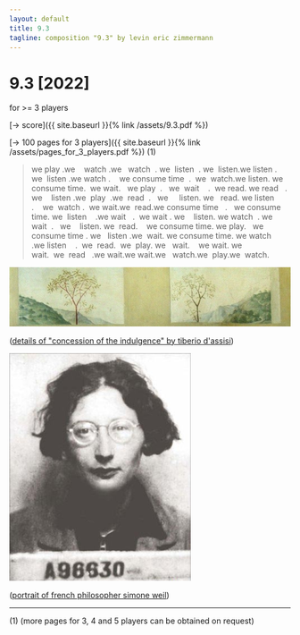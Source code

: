 ```yaml
---
layout: default
title: 9.3
tagline: composition "9.3" by levin eric zimmermann
---
```



# 9.3 [2022]

for >= 3 players

[-> score]({{ site.baseurl }}{% link /assets/9.3.pdf %})

[-> 100 pages for 3 players]({{ site.baseurl }}{% link /assets/pages_for_3_players.pdf %}) (1)

<blockquote>
<p>
we play .we&nbsp;&nbsp;&nbsp;&nbsp;watch .we&nbsp;&nbsp; watch&nbsp;&nbsp;. we&nbsp;&nbsp;listen&nbsp;&nbsp;. we&nbsp;&nbsp;listen.we listen . we&nbsp;&nbsp;listen .we watch .&nbsp;&nbsp;&nbsp;&nbsp;we consume time&nbsp;&nbsp;.&nbsp;&nbsp;we&nbsp;&nbsp;watch.we listen. we consume time.&nbsp;&nbsp;we wait.&nbsp;&nbsp; we play&nbsp;&nbsp;.&nbsp;&nbsp; we&nbsp;&nbsp;wait&nbsp;&nbsp;&nbsp;&nbsp;.&nbsp;&nbsp;we read. we read&nbsp;&nbsp; . we&nbsp;&nbsp;&nbsp;&nbsp;listen .we&nbsp;&nbsp;play&nbsp;&nbsp;.we&nbsp;&nbsp;read&nbsp;&nbsp;.&nbsp;&nbsp; we&nbsp;&nbsp;&nbsp;&nbsp; listen. we&nbsp;&nbsp; read. we listen&nbsp;&nbsp; .&nbsp;&nbsp;&nbsp;&nbsp;we&nbsp;&nbsp;watch .&nbsp;&nbsp;we wait.we&nbsp;&nbsp;read.we consume time&nbsp;&nbsp; .&nbsp;&nbsp; we consume time. we&nbsp;&nbsp;listen&nbsp;&nbsp;&nbsp;&nbsp;.we wait&nbsp;&nbsp; .&nbsp;&nbsp;we wait . we&nbsp;&nbsp;&nbsp;&nbsp;listen. we watch&nbsp;&nbsp;. we wait&nbsp;&nbsp;.&nbsp;&nbsp; we&nbsp;&nbsp;&nbsp;&nbsp;listen. we&nbsp;&nbsp;read.&nbsp;&nbsp;&nbsp;&nbsp;we consume time. we play.&nbsp;&nbsp; we consume time . we&nbsp;&nbsp; listen .we&nbsp;&nbsp;wait. we consume time. we watch&nbsp;&nbsp; .we listen&nbsp;&nbsp;&nbsp;&nbsp;.&nbsp;&nbsp;we&nbsp;&nbsp;read.&nbsp;&nbsp;we&nbsp;&nbsp;play. we&nbsp;&nbsp; wait.&nbsp;&nbsp;&nbsp;&nbsp;we wait. we wait.&nbsp;&nbsp;we&nbsp;&nbsp;read&nbsp;&nbsp; .we wait.we wait.we&nbsp;&nbsp; watch.we&nbsp;&nbsp;play.we&nbsp;&nbsp;watch.
</p>
</blockquote>

<img id="standard-100" src="/assets/Concession-of-the-Indulgence-Tiberio-d-Assisi-Oil-Painting.jpg" alt="details of Concession of the Indulgence by Tiberio d'Assisi"/>

([details of "concession of the indulgence" by tiberio d'assisi](https://commons.wikimedia.org/wiki/File:S.M.degli.Angeli042.jpg))

<img id="standard-25" src="/assets/Simone_Weil_01.jpg" alt="portrait of french philosopher simone weil"/>

([portrait of french philosopher simone weil](https://commons.wikimedia.org/wiki/Category:Portraits_of_Simone_Weil#/media/File:Simone_Weil_01.jpg))

---

(1) (more pages for 3, 4 and 5 players can be obtained on request)
